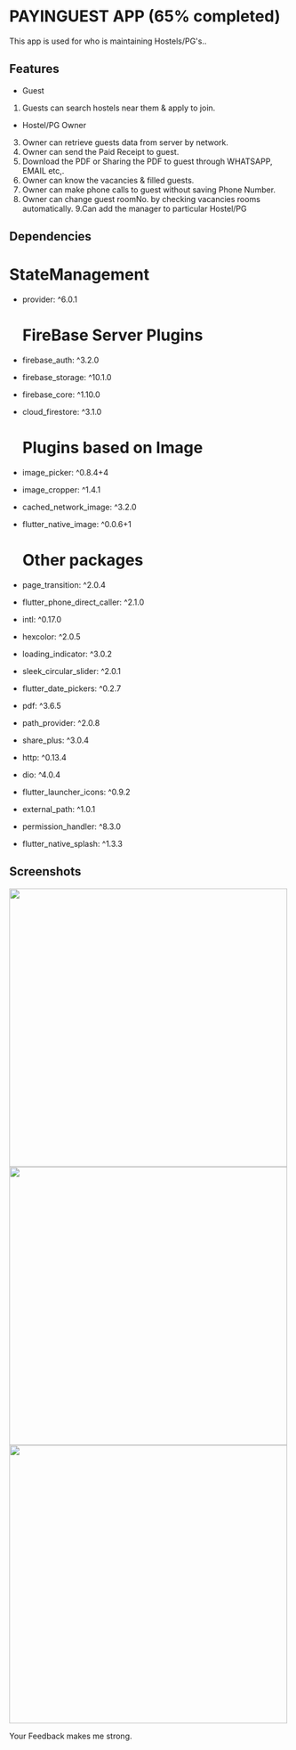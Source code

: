 # PAYINGUEST APP (65% completed)

This app is used for who is maintaining Hostels/PG's..

## Features
- Guest
1. Guests can search hostels near them & apply to join.
- Hostel/PG Owner
3. Owner can retrieve guests data from server by network.
4. Owner can send the Paid Receipt to guest.
5. Download the PDF or Sharing the PDF to guest through WHATSAPP, EMAIL etc,.
6. Owner can know the vacancies & filled guests.
7. Owner can make phone calls to guest without saving Phone Number.
8. Owner can change guest roomNo. by checking vacancies rooms automatically.
9.Can add the manager to particular Hostel/PG

## Dependencies
 # StateManagement
- provider: ^6.0.1

  # FireBase Server Plugins
- firebase_auth: ^3.2.0
- firebase_storage: ^10.1.0
- firebase_core: ^1.10.0
- cloud_firestore: ^3.1.0

  # Plugins based on Image
- image_picker: ^0.8.4+4
- image_cropper: ^1.4.1
- cached_network_image: ^3.2.0
- flutter_native_image: ^0.0.6+1
  # Other packages
- page_transition: ^2.0.4
- flutter_phone_direct_caller: ^2.1.0
- intl: ^0.17.0
- hexcolor: ^2.0.5
- loading_indicator: ^3.0.2
- sleek_circular_slider: ^2.0.1
- flutter_date_pickers: ^0.2.7
- pdf: ^3.6.5
- path_provider: ^2.0.8
- share_plus: ^3.0.4
- http: ^0.13.4
- dio: ^4.0.4
- flutter_launcher_icons: ^0.9.2
- external_path: ^1.0.1
- permission_handler: ^8.3.0
- flutter_native_splash: ^1.3.3


## Screenshots
<img src="https://user-images.githubusercontent.com/93028892/158068157-4a98ac98-d52b-46b0-b1cb-62be8720f947.gif" height="500">    <img src="https://user-images.githubusercontent.com/93028892/158068189-cec66f35-a88b-4811-a863-6461da71ea7e.gif" height="500">        <img src="https://user-images.githubusercontent.com/93028892/158068203-0f561307-a4a3-471c-801f-30f834c635c3.gif" height="500">                   

Your Feedback makes me strong.
